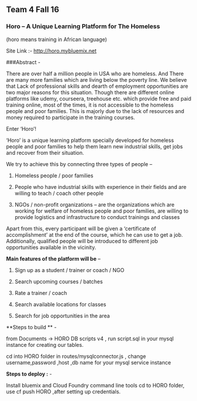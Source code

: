 ## Team 4 Fall 16

### Horo – A Unique Learning Platform for The Homeless
(horo means training in African language)

Site Link :- http://horo.mybluemix.net

###Abstract - 

There are over half a million people in USA who are homeless. And There are many more families which are living below the poverty line. We believe that Lack of professional skills and dearth of employment opportunities are two major reasons for this situation.  Though there are different online platforms like udemy, courseera, treehouse etc. which provide free and paid training online, most of the times, it is not accessible to the homeless people and poor families. This is majorly due to the lack of resources and money required to participate in the training courses. 

Enter ‘Horo’! 

‘Horo’ is a unique learning platform specially developed for homeless people and poor families to help them learn new industrial skills, get jobs and recover from their situation. 

We try to achieve this by connecting three types of people – 

1.	Homeless people / poor families 

2.	People who have industrial skills with experience in their fields and are willing to teach / coach other people

3.	NGOs / non-profit organizations – are the organizations which are working for welfare of homeless people and poor families, are willing to provide logistics and infrastructure to conduct trainings and classes

Apart from this, every participant will be given a ‘certificate of accomplishment’ at the end of the course, which he can use to get a job. Additionally, qualified people will be introduced to different job opportunities available in the vicinity. 

**Main features of the platform will be** – 

1.	Sign up as a student / trainer or coach / NGO

2.	Search upcoming courses / batches

3.	Rate a trainer / coach

4.	Search available locations for classes

5.	Search for job opportunities in the area

**Steps to build ** -

from Documents -> HORO DB scripts v4 , run script.sql in your mysql instance for creating  our tables.

cd into HORO folder
in routes/mysqlconnector.js , change username,password ,host ,db name for your mysql service instance


**Steps to deploy :** -

Install bluemix and Cloud Foundry command line tools
cd to HORO  folder,
use cf push HORO ,after setting up credentials.





